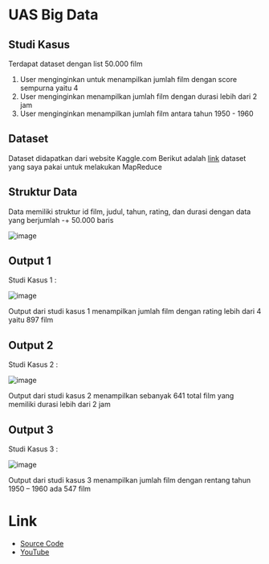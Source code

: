 # UAS Big Data

## Studi Kasus 
Terdapat dataset dengan list 50.000 film 
1. User menginginkan untuk menampilkan jumlah film dengan score sempurna yaitu 4
2. User menginginkan menampilkan jumlah film dengan durasi lebih dari 2 jam
3. User menginginkan menampilkan jumlah film antara tahun 1950 - 1960

## Dataset
Dataset didapatkan dari website Kaggle.com
Berikut adalah [link](https://www.kaggle.com/datasets/stefanoleone992/filmtv-movie-dataset) dataset yang saya pakai untuk melakukan MapReduce

## Struktur Data
Data memiliki struktur id film, judul, tahun, rating, dan durasi 
dengan data yang berjumlah -+ 50.000 baris

![image](https://user-images.githubusercontent.com/58129962/176009215-49e39c0d-b72d-499b-89af-0665cf960aad.png)

## Output 1
Studi Kasus 1 :

![image](https://user-images.githubusercontent.com/58129962/176009651-07a85452-83b2-4e09-b80f-940862355b69.png)


 Output dari studi kasus 1 menampilkan jumlah film dengan rating lebih dari 4 yaitu 897 film

## Output 2
Studi Kasus 2 :

![image](https://user-images.githubusercontent.com/58129962/176010333-5ed87699-95a9-4f53-b667-eccf9b9b6c84.png)


 Output dari studi kasus 2 menampilkan sebanyak 641 total film yang memiliki durasi lebih dari 2 jam
 
 ## Output 3
Studi Kasus 3 :

![image](https://user-images.githubusercontent.com/58129962/176010396-38696580-3585-4d36-83a4-8f04415a39bd.png)

 Output dari studi kasus 3 menampilkan jumlah film dengan rentang tahun 1950 – 1960 ada 547 film

 
# Link 
* [Source Code](https://drive.google.com/file/d/1q0NxkTQNJMhYAeFHjFYEWWVMdFtZ0D96/view?usp=sharing)
* [YouTube](https://youtu.be/bdMwrJAZyU0)
